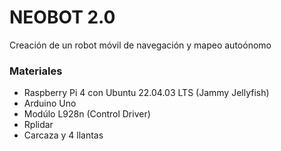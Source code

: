  # NEOBOT 2.0
Creación de un robot móvil de navegación y mapeo autoónomo
### Materiales
 - Raspberry Pi 4 con Ubuntu 22.04.03 LTS (Jammy Jellyfish)
 - Arduino Uno
 - Modúlo L928n (Control Driver)
 - Rplidar
 - Carcaza y 4 llantas
